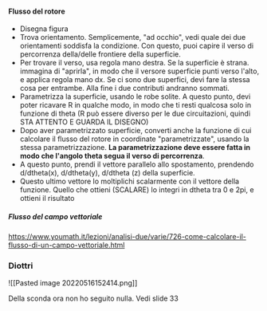 #### Flusso del rotore
- Disegna figura
- Trova orientamento. Semplicemente, "ad occhio", vedi quale dei due orientamenti soddisfa la condizione. Con questo, puoi capire il verso di percorrenza della/delle frontiere della superficie.
- Per trovare il verso, usa regola mano destra. Se la superficie è strana. immagina di "aprirla", in modo che il versore superficie punti verso l'alto, e applica regola mano dx. Se ci sono due superfici, devi fare la stessa cosa per entrambe. Alla fine i due contributi andranno sommati.
- Parametrizza la superficie, usando le robe solite. A questo punto, devi poter ricavare R in qualche modo, in modo che ti resti qualcosa solo in funzione di theta (R può essere diverso per le due circuitazioni, quindi STA ATTENTO E GUARDA IL DISEGNO)
- Dopo aver parametrizzato superficie, converti anche la funzione di cui calcolare il flusso del rotore in coordinate "parametrizzate", usando la stessa parametrizzazione. **La parametrizzazione deve essere fatta in modo che l'angolo theta segua il verso di percorrenza**.
- A questo punto, prendi il vettore parallelo allo spostamento, prendendo d/dtheta(x), d/dtheta(y), d/dtheta (z) della superficie.
- Questo ultimo vettore lo moltiplichi scalarmente con il vettore della funzione. Quello che ottieni (SCALARE) lo integri in dtheta tra 0 e 2pi, e ottieni il risultato 

##### Flusso del campo vettoriale




https://www.youmath.it/lezioni/analisi-due/varie/726-come-calcolare-il-flusso-di-un-campo-vettoriale.html

### Diottri
![[Pasted image 20220516152414.png]]

Della sconda ora non ho seguito nulla. Vedi slide 33
